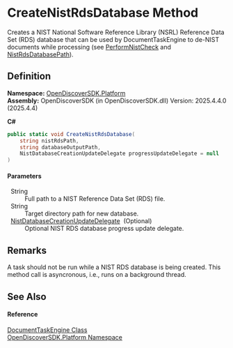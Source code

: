 # CreateNistRdsDatabase Method


Creates a NIST National Software Reference Library (NSRL) Reference Data Set (RDS) database that can be used by DocumentTaskEngine to de-NIST documents while processing (see <a href="9a14d9e6-6d58-1163-4789-91d54fe0dded">PerformNistCheck</a> and <a href="e86e2d63-a337-20e5-b288-c1aedd5696e9">NistRdsDatabasePath</a>).



## Definition
**Namespace:** <a href="aceb8efa-8dcd-26ac-b049-012c1f331112">OpenDiscoverSDK.Platform</a>  
**Assembly:** OpenDiscoverSDK (in OpenDiscoverSDK.dll) Version: 2025.4.4.0 (2025.4.4)

**C#**
``` C#
public static void CreateNistRdsDatabase(
	string nistRdsPath,
	string databaseOutputPath,
	NistDatabaseCreationUpdateDelegate progressUpdateDelegate = null
)
```



#### Parameters
<dl><dt>  String</dt><dd>Full path to a NIST Reference Data Set (RDS) file.</dd><dt>  String</dt><dd>Target directory path for new database.</dd><dt>  <a href="40c47c86-7853-a407-bcef-af222582647e">NistDatabaseCreationUpdateDelegate</a>  (Optional)</dt><dd>Optional NIST RDS database progress update delegate.</dd></dl>

## Remarks
A task should not be run while a NIST RDS database is being created. This method call is asyncronous, i.e., runs on a background thread.

## See Also


#### Reference
<a href="55591a84-1c9a-5c6d-eefe-62a2134d5370">DocumentTaskEngine Class</a>  
<a href="aceb8efa-8dcd-26ac-b049-012c1f331112">OpenDiscoverSDK.Platform Namespace</a>  
